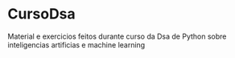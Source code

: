 # CursoDsa

Material e exercicios feitos durante curso da Dsa de Python sobre inteligencias artificias e machine learning